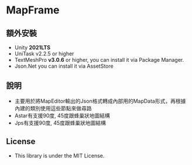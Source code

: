 # MapFrame

## 額外安裝
- Unity **2021LTS**
- UniTask v2.2.5 or higher
- TextMeshPro **v3.0.6** or higher, you can install it via Package Manager.
- Json.Net you can install it via AssetStore

## 說明
- 主要用於將MapEditor輸出的Json格式轉成內部用的MapData形式，再根據內建的類別使用這些節點來做尋路
- Astar有支援90度, 45度跟蜂巢狀地圖結構
- Jps有支援90度, 45度跟蜂巢狀地圖結構

## License
- This library is under the MIT License.